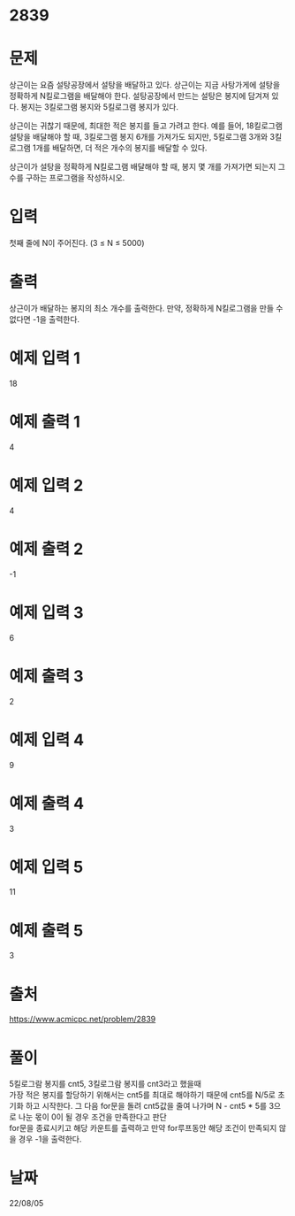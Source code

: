 # 2839

# 문제
상근이는 요즘 설탕공장에서 설탕을 배달하고 있다. 상근이는 지금 사탕가게에 설탕을 정확하게 N킬로그램을 배달해야 한다. 설탕공장에서 만드는 설탕은 봉지에 담겨져 있다. 봉지는 3킬로그램 봉지와 5킬로그램 봉지가 있다.

상근이는 귀찮기 때문에, 최대한 적은 봉지를 들고 가려고 한다. 예를 들어, 18킬로그램 설탕을 배달해야 할 때, 3킬로그램 봉지 6개를 가져가도 되지만, 5킬로그램 3개와 3킬로그램 1개를 배달하면, 더 적은 개수의 봉지를 배달할 수 있다.

상근이가 설탕을 정확하게 N킬로그램 배달해야 할 때, 봉지 몇 개를 가져가면 되는지 그 수를 구하는 프로그램을 작성하시오.

# 입력
첫째 줄에 N이 주어진다. (3 ≤ N ≤ 5000)

# 출력
상근이가 배달하는 봉지의 최소 개수를 출력한다. 만약, 정확하게 N킬로그램을 만들 수 없다면 -1을 출력한다.

# 예제 입력 1 
18

# 예제 출력 1 
4

# 예제 입력 2 
4

# 예제 출력 2 
-1

# 예제 입력 3 
6

# 예제 출력 3 
2

# 예제 입력 4 
9

# 예제 출력 4 
3

# 예제 입력 5 
11

# 예제 출력 5 
3

# 출처
https://www.acmicpc.net/problem/2839

# 풀이
5킬로그람 봉지를 cnt5, 3킬로그람 봉지를 cnt3라고 했을때  
가장 적은 봉지를 할당하기 위해서는 cnt5를 최대로 해야하기 때문에 cnt5를 N/5로 초기화 하고 시작한다.
그 다음 for문을 돌려 cnt5값을 줄여 나가며 N - cnt5 * 5를 3으로 나눈 몫이 0이 될 경우 조건을 만족한다고 판단  
for문을 종료시키고 해당 카운트를 출력하고 만약 for루프동안 해당 조건이 만족되지 않을 경우 -1을 출력한다.

# 날짜
22/08/05
